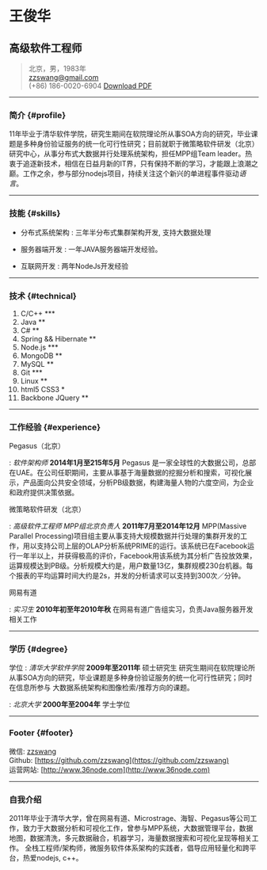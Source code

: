 # 王俊华
## 高级软件工程师

> 北京，男，1983年  
> [zzswang@gmail.com](zzswang@gmail.com)  
> (+86) 186-0020-6904
> [Download PDF](index.pdf)  

------

### 简介 {#profile}

11年毕业于清华软件学院，研究生期间在软院理论所从事SOA方向的研究，毕业课题是多种身份验证服务的统一化可行性研究；目前就职于微策略软件研发（北京）研究中心，从事分布式大数据并行处理系统架构，担任MPP组Team leader。热衷于追逐新技术，相信在日益月新的IT界，只有保持不断的学习，才能跟上浪潮之巅。工作之余，参与部分nodejs项目，持续关注这个新兴的单进程事件驱动*语言*。

------

### 技能 {#skills}

* 分布式系统架构 
  : 三年半分布式集群架构开发, 支持大数据处理

* 服务器端开发
  : 一年JAVA服务器端开发经验。

* 互联网开发
  : 两年NodeJs开发经验 

-------

### 技术 {#technical}

1. C/C++ ***
1. Java **
1. C# **
1. Spring && Hibernate **
1. Node.js ***
1. MongoDB **
1. MySQL **
1. Git ***
1. Linux **
1. html5 CSS3 *
1. Backbone JQuery **

------

### 工作经验 {#experience}


Pegasus（北京）

: *软件架构师*
  __2014年1月至215年5月__
  Pegasus 是一家全球性的大数据公司，总部在UAE。在公司任职期间，主要从事基于海量数据的挖掘分析和搜索，可视化展示，产品面向公共安全领域，分析PB级数据，构建海量人物的六度空间，为企业和政府提供决策依据。

微策略软件研发（北京）

: *高级软件工程师 MPP组北京负责人*
  __2011年7月至2014年12月__
  MPP(Massive Parallel Processing)项目组主要从事支持大规模数据并行处理的集群开发的工作，用以支持公司上层的OLAP分析系统PRIME的运行。该系统已在Facebook运行一年半以上，并获得极高的评价，Facebook用该系统为其分析广告投放效果，运算规模达到PB级。分析规模大约是，用户数量13亿，集群规模230台机器。每个报表的平均运算时间大约是2s，并发的分析请求可以支持到300次／分钟。

网易有道

: *实习生*
  __2010年初至年2010年秋__
  在网易有道广告组实习，负责Java服务器开发相关工作

------

### 学历 {#degree}

学位
: *清华大学软件学院*
  __2009年至2011年__
  硕士研究生 研究生期间在软院理论所从事SOA方向的研究，毕业课题是多种身份验证服务的统一化可行性研究；同时在信息所参与 大数据系统架构和图像检索/推荐方向的课题。

: *北京大学*
  __2000年至2004年__
  学士学位

------

### Footer {#footer}

微信: [zzswang](./img/qrcode.png)          
Github: [https://github.com/zzswang](https://github.com/zzswang)  
运营网站: [http://www.36node.com](http://www.36node.com)

------



### 自我介绍

2011年毕业于清华大学，曾在网易有道、Microstrage、海智、Pegasus等公司工作，致力于大数据分析和可视化工作，曾参与MPP系统，大数据管理平台，数据地图，数据清洗，多元数据融合，机器学习，海量数据搜索和可视化呈现等相关工作。
全栈工程师/架构师，微服务软件体系架构的实践者，倡导应用轻量化和跨平台，热爱nodejs, c++。